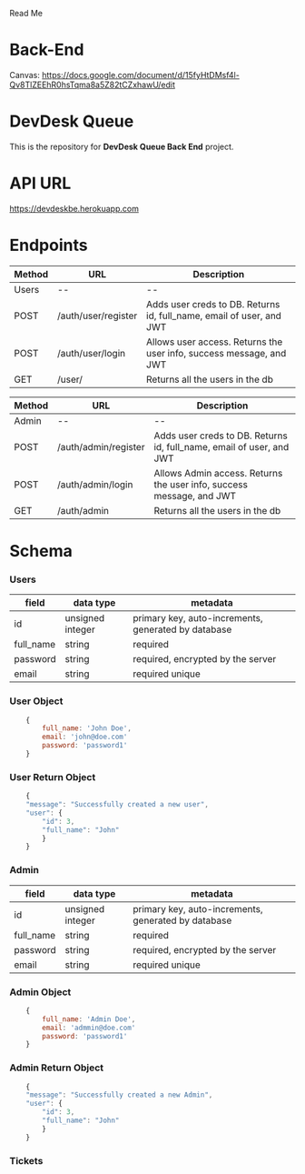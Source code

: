 Read Me
# Back-End

Canvas: https://docs.google.com/document/d/15fyHtDMsf4l-Qv8TlZEEhR0hsTqma8a5Z82tCZxhawU/edit

# DevDesk Queue

This is the repository for **DevDesk Queue Back End** project.

# API URL
https://devdeskbe.herokuapp.com

# Endpoints

| Method | URL | Description |
| -- | -- | -- |
| Users | -- | -- |
| POST | /auth/user/register |Adds user creds to DB. Returns id, full_name, email of user, and JWT |
| POST | /auth/user/login | Allows user access. Returns the user info, success message, and JWT |
| GET | /user/ | Returns all the users in the db|


| Method | URL | Description |
| -- | -- | -- |
| Admin | -- | -- |
| POST | /auth/admin/register |Adds user creds to DB. Returns id, full_name, email of user, and JWT |
| POST | /auth/admin/login | Allows Admin access. Returns the user info, success message, and JWT |
| GET | /auth/admin | Returns all the users in the db|


# Schema

### Users

| field | data type        | metadata |
| ----- | ---------------- | -- |
| id    | unsigned integer | primary key, auto-increments, generated by database |
| full_name | string        | required|
| password | string | required, encrypted by the server |
| email | string | required unique|
### User Object
```js
    {
        full_name: 'John Doe',
        email: 'john@doe.com'
        password: 'password1'
    }
```
### User Return Object
```js
    {
    "message": "Successfully created a new user",
    "user": {
        "id": 3,
        "full_name": "John"
        }
    }
```

### Admin

| field | data type        | metadata |
| ----- | ---------------- | -- |
| id    | unsigned integer | primary key, auto-increments, generated by database |
| full_name | string        | required|
| password | string | required, encrypted by the server |
| email | string | required unique|

### Admin Object
```js
    {
        full_name: 'Admin Doe',
        email: 'admmin@doe.com'
        password: 'password1'
    }
```
### Admin Return Object
```js
    {
    "message": "Successfully created a new Admin",
    "user": {
        "id": 3,
        "full_name": "John"
        }
    }
```

### Tickets 
